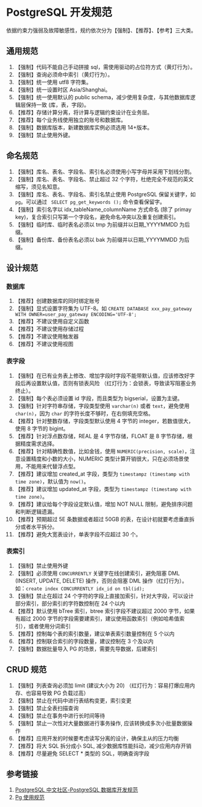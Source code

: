 # PostgreSQL 开发规范

依据约束力强弱及故障敏感性，规约依次分为【强制】、【推荐】、【参考】三大类。


## 通用规范

1. 【强制】代码不能自己手动拼接 sql，需使用驱动的占位符方式（黄灯行为）。
2. 【强制】查询必须命中索引（黄灯行为）。
3. 【强制】统一使用 utf8 字符集。
4. 【强制】统一设置时区 Asia/Shanghai。
5. 【强制】统一使用默认的 public schema，减少使用复杂度，与其他数据库逻辑层保持一致 (库，表，字段)。
6. 【推荐】存储计算分离，将计算与逻辑约束设计在业务层。
7. 【推荐】每个业务线使用独立的账号和数据库。
8. 【强制】数据库版本，新建数据库实例必须选用 14+版本。
9. 【强制】禁止使用外键。


## 命名规范

1. 【强制】库名、表名、字段名、索引名必须使用小写字母并采用下划线分割。
2. 【强制】库名、表名、字段名、禁止超过 32 个字符，杜绝完全不规范的英文缩写，须见名知意。
3. 【强制】库名、表名、字段名、索引名禁止使用 PostgreSQL 保留关键字，如 `pg`。可以通过 ` SELECT pg_get_keywords ();` 命令查看保留字。
5. 【强制】索引名字以 idx_tableName_columnName 方式命名 (除了 primay key)，复合索引只写第一个字段名，避免命名冲突以及重复创建索引。
6. 【强制】临时库、临时表名必须以 tmp 为前缀并以日期_YYYYMMDD 为后缀。
7. 【强制】备份库、备份表名必须以 bak 为前缀并以日期_YYYYMMDD 为后缀。


## 设计规范

### 数据库

1. 【推荐】创建数据库的同时绑定账号
2. 【强制】显式设置字符集为 UTF-8。如 `CREATE DATABASE xxx_pay_gateway WITH OWNER=user_pay_gateway ENCODING='UTF-8';`
3. 【推荐】不建议使用自定义函数
4. 【推荐】不建议使用存储过程
5. 【推荐】不建议使用触发器
6. 【推荐】不建议使用视图


### 表字段

1. 【强制】在已有业务表上修改、增加字段时字段不能带默认值，应该修改好字段后再设置默认值，否则有锁表风险 （红灯行为：会锁表，导致读写阻塞业务终止）。
2. 【强制】每个表必须设置 id 字段，而且类型为 bigserial，设置为主键。
3. 【强制】针对字符串存储，字段类型使用 `varchar(n)` 或者 `text`，避免使用 `char(n)`，因为 `char` 的字符长度不够时，在右侧填充空格。
4. 【推荐】针对整数存储，字段类型默认使用 4 字节的 integer，若数值很大，使用 8 字节的 bigint。
5. 【推荐】针对浮点数存储，REAL 是 4 字节存储，FLOAT 是 8 字节存储，根据精度需求选择。
6. 【推荐】针对精确性数值，比如金钱，使用 `NUMERIC(precision, scale)`，注意设置精度和小数的大小，NUMERIC 类型计算开销很大，只在必须场景使用，不能用来代替浮点型。
7. 【推荐】建议增加 created_at 字段，类型为 `timestampz (timestamp with time zone)`，默认值为 `now()`。
8. 【推荐】建议增加 updated_at 字段，类型为 `timestampz (timestamp with time zone)`。
9. 【推荐】建议给每个字段设定默认值，增加 NOT NULL 限制，避免排序问题和判断逻辑遗漏。
10. 【推荐】预期超过 5E 条数据或者超过 50GB 的表，在设计初就要考虑垂直拆分或者水平拆分。
11. 【推荐】避免大宽表设计，单表字段不应超过 30 个。


### 表索引

1. 【强制】禁止使用外键
2. 【强制】必须使用 `CONCURRENTLY` 关键字在线创建索引，避免阻塞 DML (INSERT, UPDATE, DELETE) 操作，否则会阻塞 DML 操作（红灯行为）。如：`create index CONCURRENTLY idx_id on tbl(id);`
3. 【强制】禁止在超过 24 个字符的字段上直接加索引，针对大字段，可以设计部分索引，部分索引的字符数控制在 24 个以内
4. 【推荐】默认使用 bTree 索引，btree 索引字段不建议超过 2000 字节，如果有超过 2000 字节的字段需要建索引，建议使用函数索引（例如哈希值索引），或者使用分词索引
5. 【推荐】控制每个表的索引数量，建议单表索引数量控制在 5 个以内
6. 【推荐】控制联合索引的字段数量，建议控制在 3 个及以内
7. 【强制】数据批量导入 PG 的场景，需要先导数据，后建索引


## CRUD 规范

1. 【强制】列表查询必须加 limit (建议大小为 20) （红灯行为：容易打爆应用内存、也容易导致 PG 负载过高）
2. 【强制】禁止在代码中进行表结构变更，索引变更
3. 【强制】禁止全表扫描查询
4. 【强制】禁止在事务中进行长时间等待
5. 【强制】禁止一次性对大量数据进行事务操作, 应该转换成多次小批量数据操作
6. 【推荐】应用开发的时候要考虑读写分离的设计，确保主从的压力均衡
7. 【推荐】将大 SQL 拆分成小 SQL, 减少数据库性能抖动，减少应用内存开销
8. 【推荐】尽量避免 SELECT * 类型的 SQL，明确查询字段


## 参考链接
1. [PostgreSQL 中文社区-PostgreSQL 数据库开发规范](https://mp.weixin.qq.com/s/qOobyeo3ROnFnA4NAbG4fg)
2. [Pg 使用规范]( https://wiki.sqlfans.cn/postgresql/pg-std-using.html )
